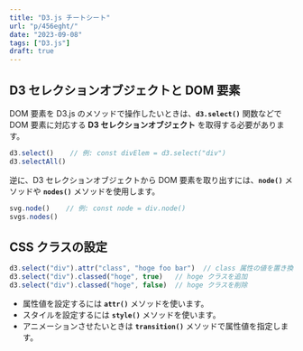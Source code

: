 ```yaml
---
title: "D3.js チートシート"
url: "p/456eght/"
date: "2023-09-08"
tags: ["D3.js"]
draft: true
---
```


D3 セレクションオブジェクトと DOM 要素
----

DOM 要素を D3.js のメソッドで操作したいときは、__`d3.select()`__ 関数などで DOM 要素に対応する __D3 セレクションオブジェクト__ を取得する必要があります。

```js
d3.select()    // 例: const divElem = d3.select("div")
d3.selectAll()
```

逆に、D3 セレクションオブジェクトから DOM 要素を取り出すには、__`node()`__ メソッドや __`nodes()`__ メソッドを使用します。

```js
svg.node()    // 例: const node = div.node()
svgs.nodes()
```


CSS クラスの設定
----

```js
d3.select("div").attr("class", "hoge foo bar")  // class 属性の値を置き換え
d3.select("div").classed("hoge", true)   // hoge クラスを追加
d3.select("div").classed("hoge", false)  // hoge クラスを削除
```

- 属性値を設定するには __`attr()`__ メソッドを使います。
- スタイルを設定するには __`style()`__ メソッドを使います。
- アニメーションさせたいときは __`transition()`__ メソッドで属性値を指定します。
